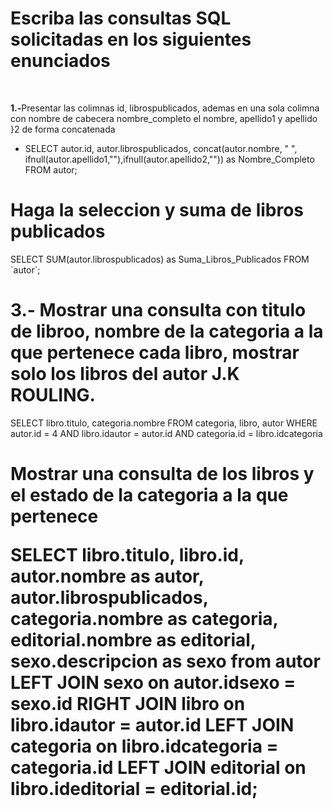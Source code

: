 <h1><strong>Escriba las consultas SQL solicitadas en los siguientes enunciados</strong></h1>
<br><p><strong>1.-</strong>Presentar las colimnas id, librospublicados, ademas en una sola colimna con nombre de cabecera nombre_completo el nombre, apellido1 y apellido }2 de forma concatenada</p>
<ul><li>SELECT autor.id, autor.librospublicados, concat(autor.nombre, " ", ifnull(autor.apellido1,""),ifnull(autor.apellido2,"")) as Nombre_Completo FROM autor;</li></ul>
<h1>Haga la seleccion y suma de libros publicados</h1>
<p>SELECT SUM(autor.librospublicados) as Suma_Libros_Publicados FROM `autor`;</p>
<h1>3.- Mostrar una consulta con titulo de libroo, nombre de la categoria a la que pertenece cada libro, mostrar solo los libros del autor J.K ROULING.</h1>
<p>SELECT libro.titulo, categoria.nombre 
FROM categoria, libro, autor 
WHERE autor.id = 4
AND libro.idautor = autor.id AND categoria.id = libro.idcategoria</p>
<h1>Mostrar una consulta de los libros y el estado de la categoria a la que pertenece 

  SELECT libro.titulo, libro.id, autor.nombre as autor, autor.librospublicados, categoria.nombre as categoria, editorial.nombre as editorial, sexo.descripcion as sexo
from autor
LEFT JOIN sexo on autor.idsexo = sexo.id
RIGHT JOIN libro on libro.idautor = autor.id
LEFT JOIN categoria on libro.idcategoria = categoria.id
LEFT JOIN editorial on libro.ideditorial = editorial.id;
